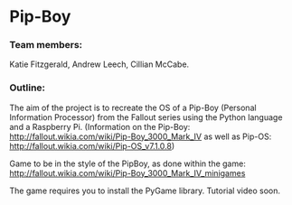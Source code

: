 # Pip-Boy

### Team members:
Katie Fitzgerald, Andrew Leech, Cillian McCabe.

### Outline:
The aim of the project is to recreate the OS of a Pip-Boy (Personal Information Processor) from the Fallout series using the Python language and a Raspberry Pi.
(Information on the Pip-Boy: http://fallout.wikia.com/wiki/Pip-Boy_3000_Mark_IV as well as Pip-OS: http://fallout.wikia.com/wiki/Pip-OS_v7.1.0.8)

Game to be in the style of the PipBoy, as done within the game: http://fallout.wikia.com/wiki/Pip-Boy_3000_Mark_IV_minigames

The game requires you to install the PyGame library. Tutorial video soon.